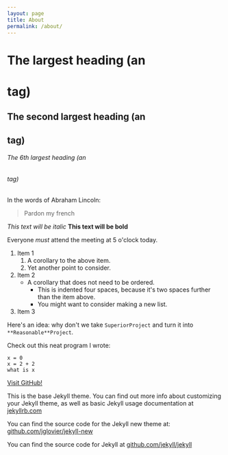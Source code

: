 ```yaml
---
layout: page
title: About
permalink: /about/
---
```


# The largest heading (an <h1> tag)

## The second largest heading (an <h2> tag)

###### The 6th largest heading (an <h6> tag)


In the words of Abraham Lincoln:

> Pardon my french

*This text will be italic*
**This text will be bold**

Everyone _must_ attend the meeting at 5 o'clock today.

1. Item 1
	1. A corollary to the above item.
	2. Yet another point to consider.
2. Item 2
	* A corollary that does not need to be ordered.
		* This is indented four spaces, because it's two spaces further than the item above.
		* You might want to consider making a new list.
3. Item 3

Here's an idea: why don't we take `SuperiorProject` and turn it into `**Reasonable**Project`.

Check out this neat program I wrote:

```
x = 0
x = 2 + 2
what is x
```

[Visit GitHub!](https://www.github.com)

This is the base Jekyll theme. You can find out more info about customizing your Jekyll theme, as well as basic Jekyll usage documentation at [jekyllrb.com](http://jekyllrb.com/)

You can find the source code for the Jekyll new theme at: [github.com/jglovier/jekyll-new](https://github.com/jglovier/jekyll-new)

You can find the source code for Jekyll at [github.com/jekyll/jekyll](https://github.com/jekyll/jekyll)
